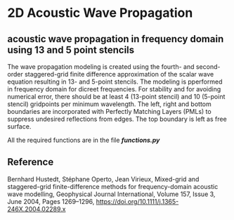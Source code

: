 # 2D Acoustic Wave Propagation
## acoustic wave propagation in frequency domain using 13 and 5 point stencils

The wave propagation modeling is created using the fourth- and second-order staggered-grid finite difference approximation of the scalar wave equation resulting in 13- and 5-point stencils. The modeling is pperformed in frequency domain for dicreet frequencies. For stability and for avoiding numerical error, there should be at least 4 (13-point stencil) and 10 (5-point stencil) gridpoints per minimum wavelength. The left, right and bottom boundaries are incorporated with Perfectly Matching Layers (PMLs) to suppress undesired reflections from edges. The top boundary is left as free surface.

All the required functions are in the file ***functions.py***

## Reference

Bernhard Hustedt, Stéphane Operto, Jean Virieux, Mixed-grid and staggered-grid finite-difference methods for frequency-domain acoustic wave modelling, Geophysical Journal International, Volume 157, Issue 3, June 2004, Pages 1269–1296, https://doi.org/10.1111/j.1365-246X.2004.02289.x
